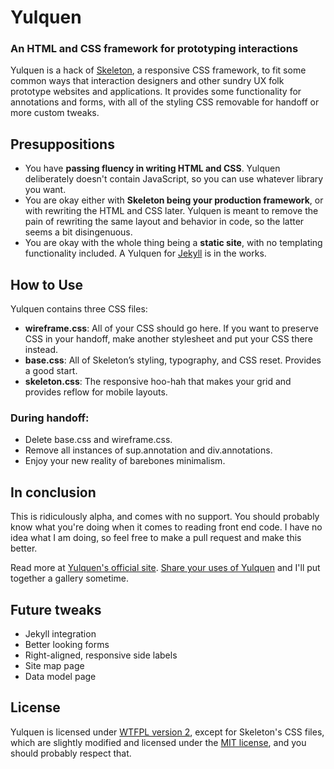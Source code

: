 # Yulquen
### An HTML and CSS framework for prototyping interactions

Yulquen is a hack of [Skeleton](http://www.getskeleton.com), a responsive CSS framework, to fit some common ways that interaction designers and other sundry UX folk prototype websites and applications. It provides some functionality for annotations and forms, with all of the styling CSS removable for handoff or more custom tweaks.

## Presuppositions

- You have __passing fluency in writing HTML and CSS__. Yulquen deliberately doesn't contain JavaScript, so you can use whatever library you want.
- You are okay either with __Skeleton being your production framework__, or with rewriting the HTML and CSS later. Yulquen is meant to remove the pain of rewriting the same layout and behavior in code, so the latter seems a bit disingenuous.
- You are okay with the whole thing being a __static site__, with no templating functionality included. A Yulquen for [Jekyll](http://jekyllrb.com) is in the works.

## How to Use

Yulquen contains three CSS files:

- __wireframe.css__: All of your CSS should go here. If you want to preserve CSS in your handoff, make another stylesheet and put your CSS there instead.
- __base.css__: All of Skeleton’s styling, typography, and CSS reset. Provides a good start.
- __skeleton.css__: The responsive hoo-hah that makes your grid and provides reflow for mobile layouts.

### During handoff:

- Delete base.css and wireframe.css.
- Remove all instances of sup.annotation and div.annotations.
- Enjoy your new reality of barebones minimalism.

## In conclusion

This is ridiculously alpha, and comes with no support. You should probably know what you're doing when it comes to reading front end code. I have no idea what I am doing, so feel free to make a pull request and make this better.

Read more at [Yulquen's official site](http://nickd.org/yulquen/). [Share your uses of Yulquen](mailto:nickd@nickd.org) and I'll put together a gallery sometime.

## Future tweaks

- Jekyll integration
- Better looking forms
- Right-aligned, responsive side labels
- Site map page
- Data model page

## License

Yulquen is licensed under [WTFPL version 2](http://sam.zoy.org/wtfpl/), except for Skeleton's CSS files, which are slightly modified and licensed under the [MIT license](http://opensource.org/licenses/mit-license.php), and you should probably respect that.